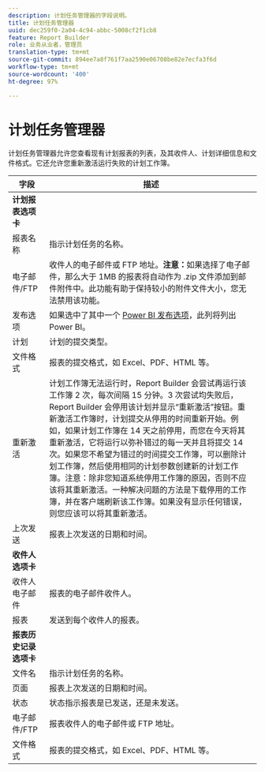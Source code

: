 ```yaml
---
description: 计划任务管理器的字段说明。
title: 计划任务管理器
uuid: dec259f0-2a04-4c94-abbc-5008cf2f1cb8
feature: Report Builder
role: 业务从业者，管理员
translation-type: tm+mt
source-git-commit: 894ee7a8f761f7aa2590e06708be82e7ecfa3f6d
workflow-type: tm+mt
source-wordcount: '400'
ht-degree: 97%

---
```



# 计划任务管理器

计划任务管理器允许您查看现有计划报表的列表，及其收件人、计划详细信息和文件格式。它还允许您重新激活运行失败的计划工作簿。

| 字段 | 描述 |
| --- | --- |
| **计划报表选项卡** |  |
| 报表名称 | 指示计划任务的名称。 |
| 电子邮件/FTP | 收件人的电子邮件或 FTP 地址。**注意：**&#x200B;如果选择了电子邮件，那么大于 1MB 的报表将自动作为 .zip 文件添加到邮件附件中。此功能有助于保持较小的附件文件大小，您无法禁用该功能。 |
| 发布选项 | 如果选中了其中一个 [Power BI 发布选项](https://experienceleague.adobe.com/docs/analytics/analyze/report-builder/publish-powerbi/power-bi.html)，此列将列出 Power BI。 |
| 计划 | 计划的提交类型。 |
| 文件格式 | 报表的提交格式，如 Excel、PDF、HTML 等。 |
| 重新激活 | 计划工作簿无法运行时，Report Builder 会尝试再运行该工作簿 2 次，每次间隔 15 分钟。3 次尝试均失败后，Report Builder 会停用该计划并显示“重新激活”按钮。重新激活工作簿时，计划提交从停用的时间重新开始。例如，如果计划工作簿在 14 天之前停用，而您在今天将其重新激活，它将运行以弥补错过的每一天并且将提交 14 次。如果您不希望为错过的时间提交工作簿，可以删除计划工作簿，然后使用相同的计划参数创建新的计划工作簿。注意：除非您知道系统停用工作簿的原因，否则不应该将其重新激活。一种解决问题的方法是下载停用的工作簿，并在客户端刷新该工作簿。如果没有显示任何错误，则您应该可以将其重新激活。 |
| 上次发送 | 报表上次发送的日期和时间。 |
| **收件人选项卡** |  |
| 收件人电子邮件 | 报表的电子邮件收件人。 |
| 报表 | 发送到每个收件人的报表。 |
| **报表历史记录选项卡** |  |
| 文件名 | 指示计划任务的名称。 |
| 页面 | 报表上次发送的日期和时间。 |
| 状态 | 状态指示报表是已发送，还是未发送。 |
| 电子邮件/FTP | 报表收件人的电子邮件或 FTP 地址。 |
| 文件格式 | 报表的提交格式，如 Excel、PDF、HTML 等。 |

